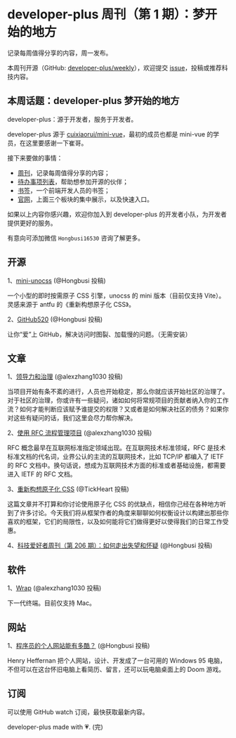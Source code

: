 # developer-plus 周刊（第 1 期）：梦开始的地方

记录每周值得分享的内容，周一发布。

本周刊开源（GitHub: [developer-plus/weekly](https://github.com/developer-plus/weekly)），欢迎提交 [issue](https://github.com/developer-plus/weekly/issues/new/choose)，投稿或推荐科技内容。

## 本周话题：developer-plus 梦开始的地方

developer-plus：源于开发者，服务于开发者。

developer-plus 源于 [cuixiaorui/mini-vue](https://github.com/cuixiaorui/mini-vue)，最初的成员也都是 mini-vue 的学员，在这里要感谢一下崔哥。

接下来要做的事情：

- [周刊](https://github.com/developer-plus/weekly)，记录每周值得分享的内容；
- [待办事项列表](https://github.com/developer-plus/ToDoList)，帮助想参加开源的伙伴；
- [书签](https://github.com/developer-plus/bookmarks)，一个前端开发人员的书签；
- [官网](https://github.com/developer-plus/developer-plus)，上面三个板块的集中展示，以及快速入口。

如果以上内容你感兴趣，欢迎你加入到 developer-plus 的开发者小队，为开发者提供更好的服务。

有意向可添加微信 `Hongbusi16530` 咨询了解更多。

## 开源

1、[mini-unocss](https://github.com/developer-plus/mini-unocss) (@Hongbusi 投稿)

一个小型的即时按需原子 CSS 引擎，unocss 的 mini 版本（目前仅支持 Vite）。灵感来源于 antfu 的《重新构想原子化 CSS》。

2、[GitHub520](https://github.com/521xueweihan/GitHub520) (@Hongbusi 投稿)

让你“爱”上 GitHub，解决访问时图裂、加载慢的问题。（无需安装）

## 文章

1、[领导力和治理](https://opensource.guide/zh-hans/leadership-and-governance) (@alexzhang1030 投稿)

当项目开始有条不紊的进行，人员也开始稳定，那么你就应该开始社区的治理了。对于社区的治理，你或许有一些疑问，诸如如何将常规项目的贡献者纳入你的工作流？如何才能判断应该赋予谁提交的权限？又或者是如何解决社区的债务？如果你对这些有疑问的话，我们这里会尽力帮你解决。

2、[使用 RFC 流程管理项目](https://www.rectcircle.cn/series/software-project-management/use-rfc-manage) (@alexzhang1030 投稿)

RFC 概念最早在互联网标准指定领域出现。在互联网技术标准领域，RFC 是技术标准文档的代名词，业界公认的主流的互联网技术，比如 TCP/IP 都编入了 IETF 的 RFC 文档中。换句话说，想成为互联网技术方面的标准或者基础设施，都需要进入 IETF 的 RFC 文档。

3、[重新构想原子化 CSS](https://antfu.me/posts/reimagine-atomic-css-zh) (@TickHeart 投稿)

这篇文章并不打算和你讨论使用原子化 CSS 的优缺点，相信你己经在各种地方听到了许多讨论。今天我们将从框架作者的角度来聊聊如何权衡设计以构建出那些你喜欢的框架，它们的局限性，以及如何能将它们做得更好以使得我们的日常工作受惠。

4、[科技爱好者周刊（第 206 期）：如何走出失望和怀疑](https://github.com/ruanyf/weekly/blob/master/docs/issue-206.md) (@Hongbusi 投稿)

## 软件

1、[Wrap](https://www.warp.dev) (@alexzhang1030 投稿)

下一代终端。目前仅支持 Mac。

## 网站

1、[程序员的个人网站能有多酷？](https://henryheffernan.com) (@Hongbusi 投稿)

Henry Heffernan 把个人网站，设计、开发成了一台可用的 Windows 95 电脑，不但可以在这台怀旧电脑上看简历、留言，还可以玩电脑桌面上的 Doom 游戏。

## 订阅

可以使用 GitHub watch 订阅，最快获取最新内容。

developer-plus made with 💗. (完)

